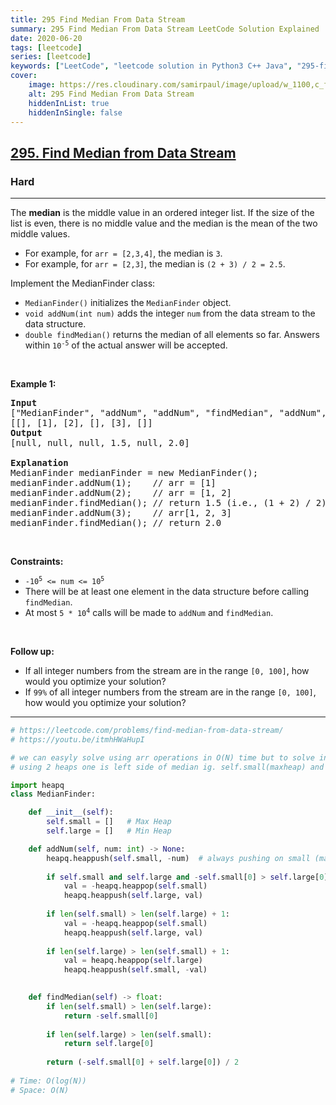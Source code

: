 ```yaml
---
title: 295 Find Median From Data Stream
summary: 295 Find Median From Data Stream LeetCode Solution Explained
date: 2020-06-20
tags: [leetcode]
series: [leetcode]
keywords: ["LeetCode", "leetcode solution in Python3 C++ Java", "295-find-median-from-data-stream LeetCode Solution Explained"]
cover:
    image: https://res.cloudinary.com/samirpaul/image/upload/w_1100,c_fit,co_rgb:FFFFFF,l_text:Arial_75_bold:295 Find Median From Data Stream - Solution Explained/problem-solving.webp
    alt: 295 Find Median From Data Stream
    hiddenInList: true
    hiddenInSingle: false
---
```



<h2><a href="https://leetcode.com/problems/find-median-from-data-stream/">295. Find Median from Data Stream</a></h2><h3>Hard</h3><hr><div><p>The <strong>median</strong> is the middle value in an ordered integer list. If the size of the list is even, there is no middle value and the median is the mean of the two middle values.</p>

<ul>
	<li>For example, for <code>arr = [2,3,4]</code>, the median is <code>3</code>.</li>
	<li>For example, for <code>arr = [2,3]</code>, the median is <code>(2 + 3) / 2 = 2.5</code>.</li>
</ul>

<p>Implement the MedianFinder class:</p>

<ul>
	<li><code>MedianFinder()</code> initializes the <code>MedianFinder</code> object.</li>
	<li><code>void addNum(int num)</code> adds the integer <code>num</code> from the data stream to the data structure.</li>
	<li><code>double findMedian()</code> returns the median of all elements so far. Answers within <code>10<sup>-5</sup></code> of the actual answer will be accepted.</li>
</ul>

<p>&nbsp;</p>
<p><strong>Example 1:</strong></p>

<pre><strong>Input</strong>
["MedianFinder", "addNum", "addNum", "findMedian", "addNum", "findMedian"]
[[], [1], [2], [], [3], []]
<strong>Output</strong>
[null, null, null, 1.5, null, 2.0]

<strong>Explanation</strong>
MedianFinder medianFinder = new MedianFinder();
medianFinder.addNum(1);    // arr = [1]
medianFinder.addNum(2);    // arr = [1, 2]
medianFinder.findMedian(); // return 1.5 (i.e., (1 + 2) / 2)
medianFinder.addNum(3);    // arr[1, 2, 3]
medianFinder.findMedian(); // return 2.0
</pre>

<p>&nbsp;</p>
<p><strong>Constraints:</strong></p>

<ul>
	<li><code>-10<sup>5</sup> &lt;= num &lt;= 10<sup>5</sup></code></li>
	<li>There will be at least one element in the data structure before calling <code>findMedian</code>.</li>
	<li>At most <code>5 * 10<sup>4</sup></code> calls will be made to <code>addNum</code> and <code>findMedian</code>.</li>
</ul>

<p>&nbsp;</p>
<p><strong>Follow up:</strong></p>

<ul>
	<li>If all integer numbers from the stream are in the range <code>[0, 100]</code>, how would you optimize your solution?</li>
	<li>If <code>99%</code> of all integer numbers from the stream are in the range <code>[0, 100]</code>, how would you optimize your solution?</li>
</ul>
</div>

---




```python
# https://leetcode.com/problems/find-median-from-data-stream/
# https://youtu.be/itmhHWaHupI

# we can easyly solve using arr operations in O(N) time but to solve in log(N) time we have to use heap
# using 2 heaps one is left side of median ig. self.small(maxheap) and another is right side of median self.large(minheap)

import heapq
class MedianFinder:

    def __init__(self):
        self.small = []   # Max Heap
        self.large = []   # Min Heap

    def addNum(self, num: int) -> None:
        heapq.heappush(self.small, -num)  # always pushing on small (maxheap) then comparing
        
        if self.small and self.large and -self.small[0] > self.large[0]: # if newly added element greater
            val = -heapq.heappop(self.small)
            heapq.heappush(self.large, val)
        
        if len(self.small) > len(self.large) + 1: 
            val = -heapq.heappop(self.small)
            heapq.heappush(self.large, val)
        
        if len(self.large) > len(self.small) + 1:
            val = heapq.heappop(self.large)
            heapq.heappush(self.small, -val)
        

    def findMedian(self) -> float:
        if len(self.small) > len(self.large):
            return -self.small[0]
        
        if len(self.large) > len(self.small):
            return self.large[0]
        
        return (-self.small[0] + self.large[0]) / 2
        
# Time: O(log(N))
# Space: O(N)

```
